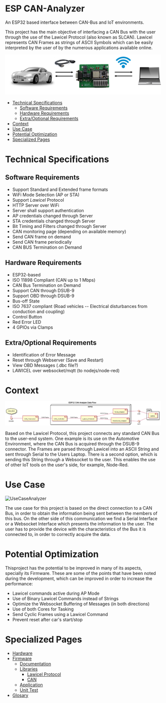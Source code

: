 # ESP CAN-Analyzer
An ESP32 based interface between CAN-Bus and IoT environments.

This project has the main objective of interfacing a CAN Bus with the user through the use of the Lawicel Protocol (also known as SLCAN). Lawicel represents CAN Frames as strings of ASCII Symbols which can be easily interpreted by the user of by the numerous applications available online. 

![Use_Environment](./Coding/fw/doc/Media/Use_Environment.png)

- [Technical Specifications](#Technical-Specifications)
	- [Software Requirements](#Software-Requirements)
	- [Hardware Requirements](#Hardware-Requirements)
	- [Extra/Optional Requirements](#Extra/Optional-Requirements)
- [Context](#Context)
- [Use Case](#Use-Case)
- [Potential Optimization](#Potential-Optimization)
- [Specialized Pages](#Specialized-Pages)

# Technical Specifications 
## Software Requirements
* Support Standard and Extended frame formats
* WiFi Mode Selection (AP or STA)
* Support *Lawicel* Protocol
* HTTP Server over WiFi
* Server shall support authentication
* AP credentials changed through Server
* STA credentials changed through Server
* Bit Timing and Filters changed through Server
* CAN monitoring page (depending on available memory)
* Send CAN frame on demand
* Send CAN frame periodically
* CAN BUS Termination on Demand

## Hardware Requirements
* ESP32-based
* ISO 11898 Compliant (CAN up to 1 Mbps)
* CAN Bus Termination on Demand
* Support CAN through DSUB-9
* Support OBD through DSUB-9
* Bus-off State
* ISO 7637 compliant (Road vehicles -- Electrical disturbances from conduction and coupling)
* Control Button
* Red Error LED
* 4 GPIOs via Clamps

## Extra/Optional Requirements
* Identification of Error Message
* Reset through Webserver (Save and Restart)
* View OBD Messages (.dbc file?)
* LAWICEL over websocket/mqtt (to nodejs/node-red)

# Context
![DataFlow](./Coding/fw/doc/Media/DataFlow.png)

Based on the Lawicel Protocol, this project connects any standard CAN Bus to the user-end system. One example is its use on the Automotive Environment, where the CAN Bus is acquired through the DSUB-9 connector. The Frames are parsed through Lawicel into an ASCII String and sent through Serial to the Users Laptop. There is a second option, which is sending this String through a Websocket to the user. This enables the use of other IoT tools on the user's side, for example, Node-Red.

# Use Case
![UseCaseAnalyzer](http://www.plantuml.com/plantuml/proxy?cache=no&src=https://raw.githubusercontent.com/NewTec-GmbH/esp32-can-iot/master/Coding/fw/doc/design/UseCaseAnalyzer.plantuml)

The use case for this project is based on the direct connection to a CAN Bus, in order to obtain the information being sent between the members of this bus. On the other side of this communication we find a Serial Interface or a Websocket Interface which presents the information to the user. The user has to provide the device with the characteristics of the Bus it is connected to, in order to correctly acquire the data.

# Potential Optimization

Thisproject has the potential to be improved in many of its aspects, specially its Firmware. These are some of the points that have been noted during the development, which can be improved in order to increase the performance:

* Lawicel commands active during AP Mode
* Use of Binary Lawicel Commands instead of Strings
* Optimize the Websocket Buffering of Messages (in both directions)
* Use of both Cores for Tasking
* Send Cyclic Frames using a Lawicel Command
* Prevent reset after car's start/stop

# Specialized Pages

* [Hardware](./Hardware/README.md)
* [Firmware](./Coding/fw/README.md)
	* [Documentation](./Coding/fw/doc/README.md)
	* [Libraries](./Coding/fw/lib/README.md)
		* [Lawicel Protocol](./Coding/fw/lib/Lawicel/README.md)
		* [CAN](./Coding/fw/lib/CAN/README.md)
	* [Application](./Coding/fw/src/README.md)
	* [Unit Test](./Coding/fw/test/README.md)
* [Glosary](./Coding/fw/doc/Glosary.md)